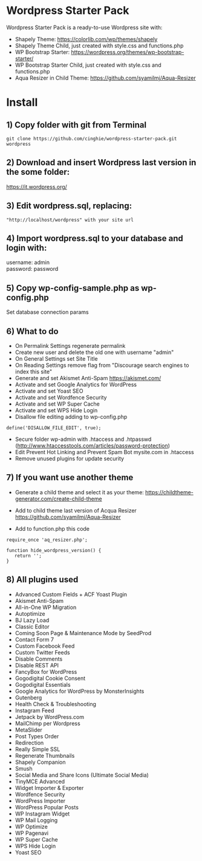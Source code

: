 # Wordpress Starter Pack
Wordpress Starter Pack is a ready-to-use Wordpress site with:

- Shapely Theme: https://colorlib.com/wp/themes/shapely
- Shapely Theme Child, just created with style.css and functions.php
- WP Bootstrap Starter: https://wordpress.org/themes/wp-bootstrap-starter/
- WP Bootstrap Starter Child, just created with style.css and functions.php
- Aqua Resizer in Child Theme: https://github.com/syamilmj/Aqua-Resizer

# Install

## 1) Copy folder with git from Terminal

```
git clone https://github.com/cinghie/wordpress-starter-pack.git wordpress
```

## 2) Download and insert Wordpress last version in the some folder:

https://it.wordpress.org/

## 3) Edit wordpress.sql, replacing:

```
"http://localhost/wordpress" with your site url
```

## 4) Import wordpress.sql to your database and login with:

username: admin  
password: password

## 5) Copy wp-config-sample.php as wp-config.php  

Set database connection params

## 6) What to do

 - On Permalink Settings regenerate permalink  
 - Create new user and delete the old one with username "admin"  
 - On General Settings set Site Title  
 - On Reading Settings remove flag from "Discourage search engines to index this site"  
 - Generate and set Akismet Anti-Spam https://akismet.com/  
 - Activate and set Google Analytics for WordPress  
 - Activate and set Yoast SEO 
 - Activate and set Wordfence Security  
 - Activate and set WP Super Cache
 - Activate and set WPS Hide Login
 - Disallow file editing adding to wp-config.php
 ```
 define('DISALLOW_FILE_EDIT', true);
 ```
 - Secure folder wp-admin with .htaccess and .htpasswd (http://www.htaccesstools.com/articles/password-protection)
 - Edit Prevent Hot Linking and Prevent Spam Bot mysite.com in .htaccess
 - Remove unused plugins for update security   
 
## 7) If you want use another theme 

 - Generate a child theme and select it as your theme:  https://childtheme-generator.com/create-child-theme  

 - Add to child theme last version of Acqua Resizer  https://github.com/syamilmj/Aqua-Resizer  
 
 - Add to function.php this code  
 
 ```
require_once 'aq_resizer.php';

function hide_wordpress_version() {
	return '';
}
 ```
 
## 8) All plugins used

 - Advanced Custom Fields + ACF Yoast Plugin  
 - Akismet Anti-Spam  
 - All-in-One WP Migration  
 - Autoptimize  
 - BJ Lazy Load  
 - Classic Editor  
 - Coming Soon Page & Maintenance Mode by SeedProd 
 - Contact Form 7   
 - Custom Facebook Feed  
 - Custom Twitter Feeds  
 - Disable Comments  
 - Disable REST API  
 - FancyBox for WordPress  
 - Gogodigital Cookie Consent  
 - Gogodigital Essentials  
 - Google Analytics for WordPress by MonsterInsights  
 - Gutenberg  
 - Health Check & Troubleshooting  
 - Instagram Feed  
 - Jetpack by WordPress.com  
 - MailChimp per Wordpress  
 - MetaSlider  
 - Post Types Order  
 - Redirection  
 - Really Simple SSL  
 - Regenerate Thumbnails  
 - Shapely Companion  
 - Smush  
 - Social Media and Share Icons (Ultimate Social Media)  
 - TinyMCE Advanced  
 - Widget Importer & Exporter  
 - Wordfence Security  
 - WordPress Importer  
 - WordPress Popular Posts  
 - WP Instagram Widget  
 - WP Mail Logging  
 - WP Optimize  
 - WP Pagenavi  
 - WP Super Cache  
 - WPS Hide Login  
 - Yoast SEO  